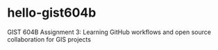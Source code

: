 # hello-gist604b
GIST 604B Assignment 3: Learning GitHub workflows and open source collaboration for GIS projects
